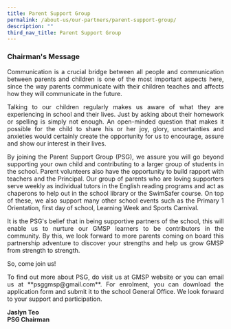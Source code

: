 ```yaml
---
title: Parent Support Group
permalink: /about-us/our-partners/parent-support-group/
description: ""
third_nav_title: Parent Support Group
---
```

### Chairman's Message

<p style="text-align: justify;">Communication is a crucial bridge between all people and communication between parents and children is one of the most important aspects here, since the way parents communicate with their children teaches and affects how they will communicate in the future.

<p style="text-align: justify;">Talking to our children regularly makes us aware of what they are experiencing in school and their lives. Just by asking about their homework or spelling is simply not enough. An open-minded question that makes it possible for the child to share his or her joy, glory, uncertainties and anxieties would certainly create the opportunity for us to encourage, assure and show our interest in their lives.

<p style="text-align: justify;">By joining the Parent Support Group (PSG), we assure you will go beyond supporting your own child and contributing to a larger group of students in the school. Parent volunteers also have the opportunity to build rapport with teachers and the Principal. Our group of parents who are loving supporters serve weekly as individual tutors in the English reading programs and act as chaperons to help out in the school library or the SwimSafer course. On top of these, we also support many other school events such as the Primary 1 Orientation, first day of school, Learning Week and Sports Carnival.

<p style="text-align: justify;">It is the PSG's belief that in being supportive partners of the school, this will enable us to nurture our GMSP learners to be contributors in the community. By this, we look forward to more parents coming on board this partnership adventure to discover your strengths and help us grow GMSP from strength to strength.

So, come join us!    

<p style="text-align: justify;">To find out more about PSG, do visit us at GMSP website or you can email us at **psggmsp@gmail.com**. For enrolment, you can download the application form and submit it to the school General Office. We look forward to your support and participation.    

**Jaslyn Teo** <br>
**PSG Chairman**